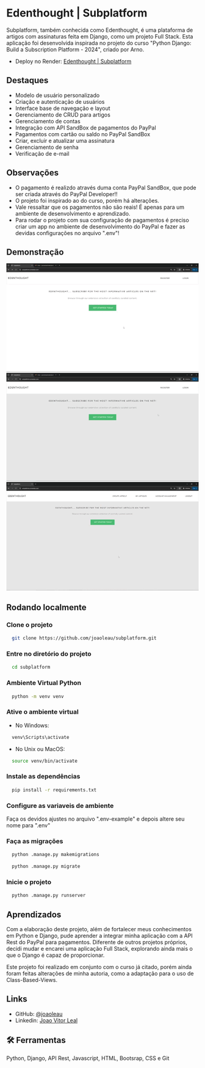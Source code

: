 
# Edenthought | Subplatform

Subplatform, também conhecida como Edenthought, é uma plataforma de artigos com assinaturas feita em Django, como um projeto Full Stack. Esta aplicação foi desenvolvida inspirada no projeto do curso "Python Django: Build a Subscription Platform - 2024", criado por Arno.

- Deploy no Render: [Edenthought | Subplatform](https://subplatform.onrender.com)

## Destaques

- Modelo de usuário personalizado
- Criação e autenticação de usuários
- Interface base de navegação e layout
- Gerenciamento de CRUD para artigos
- Gerenciamento de contas
- Integração com API SandBox de pagamentos do PayPal 
- Pagamentos com cartão ou saldo no PayPal SandBox
- Criar, excluir e atualizar uma assinatura
- Gerenciamento de senha
- Verificação de e-mail


## Observações

- O pagamento é realizdo através duma conta PayPal SandBox, que pode ser criada através do PayPal Developer!!
- O projeto foi inspirado ao do curso, porém há alterações.
- Vale ressaltar que os pagamentos não são reais! É apenas para um ambiente de desenvolvimento e aprendizado.
- Para rodar o projeto com sua configuração de pagamentos é preciso criar um app no ambiente de desenvolvimento do PayPal e fazer as devidas configurações no arquivo ".env"!


## Demonstração

<img src="assets/LoginRegister-Gif.gif">
<img src="assets/RecuperandoSenha-Gif.gif">
<img src="assets/Assinando-Gif.gif">


## Rodando localmente

### Clone o projeto

```bash
  git clone https://github.com/joaoleau/subplatform.git
```

### Entre no diretório do projeto

```bash
  cd subplatform
```

### Ambiente Virtual Python

```bash
  python -m venv venv
```

### Ative o ambiente virtual
- No Windows:
```bash
  venv\Scripts\activate
```

- No Unix ou MacOS:
```bash
  source venv/bin/activate
```

### Instale as dependências

```bash
  pip install -r requirements.txt
```

### Configure as variaveis de ambiente
Faça os devidos ajustes no arquivo ".env-example" e depois altere seu nome para ".env"

### Faça as migrações

```bash
  python .manage.py makemigrations
```

```bash
  python .manage.py migrate
```

### Inicie o projeto

```bash
  python .manage.py runserver
```


## Aprendizados

Com a elaboração deste projeto, além de fortalecer meus conhecimentos em Python e Django, pude aprender a integrar minha aplicação com a API Rest do PayPal para pagamentos. Diferente de outros projetos próprios, decidi mudar e encarei uma aplicação Full Stack, explorando ainda mais o que o Django é capaz de proporcionar.

Este projeto foi realizado em conjunto com o curso já citado, porém ainda foram feitas alterações de minha autoria, como a adaptação para o uso de Class-Based-Views.

## Links

- GitHub: [@joaoleau](https://www.github.com/joaoleau)
- Linkedin: [Joao Vitor Leal](https://www.linkedin.com/in/joaolealc/)

## 🛠 Ferramentas
Python, Django, API Rest, Javascript, HTML, Bootsrap, CSS e Git

